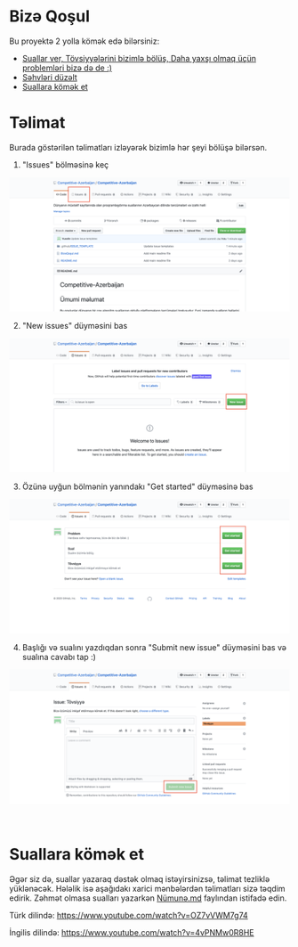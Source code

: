 # Bizə Qoşul

Bu proyektə 2 yolla kömək edə bilərsiniz:

-   [Suallar ver, Tövsiyyələrini bizimlə bölüş, Daha yaxşı olmaq üçün problemləri bizə də de :)](#təlimat)
-   [Səhvləri düzəlt](#Səhvləri-düzəlt)
-   [Suallara kömək et](#Suallara-kömək-et)

# Təlimat

Burada göstərilən təlimatları izləyərək bizimlə hər şeyi bölüşə bilərsən.

1. "Issues" bölməsinə keç

![Issues section](static/instructions/go-to-issues.png)

2. "New issues" düyməsini bas

![New issue](static/instructions/go-to-new-issue.png)

3. Özünə uyğun bölmənin yanındakı "Get started" düyməsinə bas

![Select issue](static/instructions/select-issue.png)

4. Başlığı və sualını yazdıqdan sonra "Submit new issue" düyməsini bas və sualına cavabı tap :)

![Submit issue](static/instructions/submit-issue.png)

<br>

# Suallara kömək et

Əgər siz də, suallar yazaraq dəstək olmaq istəyirsinizsə, təlimat tezliklə yüklənəcək. Hələlik isə aşağıdakı xarici mənbələrdən təlimatları sizə təqdim edirik. Zəhmət olmasa sualları yazarkən [Nümunə.md](static/Nümunə.md) faylından istifadə edin.

Türk dilində:
https://www.youtube.com/watch?v=OZ7vVWM7g74

İngilis dilində:
https://www.youtube.com/watch?v=4vPNMw0R8HE
